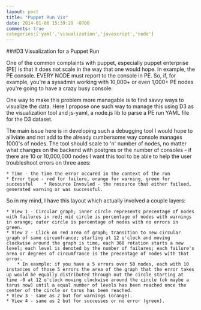 ```yaml
---
layout: post
title: "Puppet Run Vis"
date: 2014-01-06 15:39:29 -0700
comments: true
categories:['yaml','visualization','javascript','node'] 
---
```

###D3 Visualization for a Puppet Run

One of the common complaints with puppet, especially puppet enterprise (PE) is that it does not scale in the way that one would hope. In example, the PE console. EVERY NODE must report to the console in PE. So, if, for example, you're a sysadmin working with 10,000+ or even 1,000+ PE nodes you're going to have a crazy busy console. 

One way to make this problem more managable is to find savvy ways to visualize the data. Here I propose one such way to manage this using D3 as the visualization tool and js-yaml, a node.js lib to parse a PE run YAML file for the D3 dataset.

The main issue here is in developing such a debugging tool I would hope to alliviate and not add to the already cumbersome way console manages 1000's of nodes. The tool should scale to 'n' number of nodes, no matter what changes on the backend with postgres or the number of consoles - if there are 10 or 10,000,000 nodes I want this tool to be able to help the user troubleshoot errors on three axes:

	* Time - the time the error occured in the context of the run
	* Error type - red for failure, orange for warning, green for successful 	* Resource Invovled - the resource that either failued, generated warning or was successful. 

So in my mind, I have this layout which actually involved a couple layers:

    * View 1 - Circular graph; inner circle represents precentage of nodes with failures in red; mid circle is percentage of nodes with warnings in orange; outer circle is percentage of nodes with no errors in green.
    * View 2 - Click on red area of graph; transition to new circular graph of same circumfrance; starting at 12 o'clock and moving clockwise around the graph is time, each 360 rotation starts a new level; each level is denoted by the number of failures; each failure's area or degrees of circumfrance is the precentage of nodes with that error. 
        * In eaxmple: if you have a 5 errors over 50 nodes, each with 10 instances of those 5 errors the area of the graph that the error takes up would be equally distributed through out the circle starting at time -0 at 12 o'clock moving clockwise around the circle (ok maybe a tarus now) until a equal number of levels has been reached once the center of the circle or tarus has been reached.
    * View 3 - same as 2 but for warnings (orange).
    * View 4 - same as 2 but for successes or no error (green).

